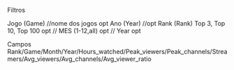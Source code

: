 Filtros

Jogo (Game) //nome dos jogos opt
Ano (Year) //opt
Rank (Rank) Top 3, Top 10, Top 100 opt // MES (1-12,all) opt // Year opt

Campos
Rank/Game/Month/Year/Hours_watched/Peak_viewers/Peak_channels/Streamers/Avg_viewers/Avg_channels/Avg_viewer_ratio